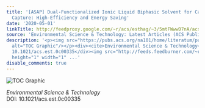 ```yaml
---
title: '[ASAP] Dual-Functionalized Ionic Liquid Biphasic Solvent for Carbon Dioxide
  Capture: High-Efficiency and Energy Saving'
date: '2020-05-01'
linkTitle: http://feedproxy.google.com/~r/acs/esthag/~3/5mtFWwwD7nA/acs.est.0c00335
source: 'Environmental Science & Technology: Latest Articles (ACS Publications)'
description: '<p><img src="https://pubs.acs.org/na101/home/literatum/publisher/achs/journals/content/esthag/0/esthag.ahead-of-print/acs.est.0c00335/20200501/images/medium/es0c00335_0007.gif"
  alt="TOC Graphic"/></p><div><cite>Environmental Science & Technology</cite></div><div>DOI:
  10.1021/acs.est.0c00335</div><img src="http://feeds.feedburner.com/~r/acs/esthag/~4/5mtFWwwD7nA"
  height="1" width="1" ...'
disable_comments: true
---
```

<p><img src="https://pubs.acs.org/na101/home/literatum/publisher/achs/journals/content/esthag/0/esthag.ahead-of-print/acs.est.0c00335/20200501/images/medium/es0c00335_0007.gif" alt="TOC Graphic"/></p><div><cite>Environmental Science & Technology</cite></div><div>DOI: 10.1021/acs.est.0c00335</div><img src="http://feeds.feedburner.com/~r/acs/esthag/~4/5mtFWwwD7nA" height="1" width="1" ...
